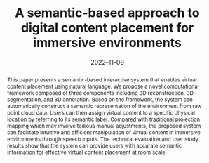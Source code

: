 ---
abstract: This paper presents a semantic-based interactive system that enables virtual
  content placement using natural language. We propose a novel computational framework
  composed of three components including 3D reconstruction, 3D segmentation, and 3D
  annotation. Based on the framework, the system can automatically construct a semantic
  representation of the environment from raw point cloud data. Users can then assign
  virtual content to a specific physical location by referring to its semantic label.
  Compared with traditional projection mapping which may involve tedious manual adjustments,
  the proposed system can facilitate intuitive and efficient manipulation of virtual
  content in immersive environments through speech inputs. The technical evaluation
  and user study results show that the system can provide users with accurate semantic
  information for effective virtual content placement at room scale.
authors:
- Jingyang Liu
- Yunzhi Li
- goel
bibtex: '@inproceedings{Liu2022,

  title={A semantic-based approach to digital content placement for immersive environments},

  author={Jingyang Liu, Yunzhi Li, Mayank Goel, },

  booktitle={The Visual Computer},

  year={2022}

  }'
blurb: A semantic-based approach to digital content placement for immersive environments
citation: Jingyang Liu,Yunzhi Li,Mayank Goel. 2022. A semantic-based approach to digital
  content placement for immersive environments. The Visual Computer.
conference: The Visual Computer 2022
date: '2022-11-09'
image: /images/pubs/semantic_ar.png
name: Semantic AR
onhomepage: false
pdf: /pdfs/semantic_ar.pdf
thumbnail: /images/pubs/semantic_ar.png
title: A semantic-based approach to digital content placement for immersive environments
year: '2022'
category: interaction
---